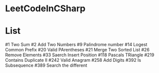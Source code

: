 # LeetCodeInCSharp
# List
#1 Two Sum
#2 Add Two Numbers
#9 Palindrome number
#14 Logest Common Prefix
#20 Valid PArentheses
#21 Merge Two Sorted List
#26 Remove Elements
#33 Saerch Insert Position
#118 Pascals TRiangle
#219 Contains Duplicate II
#242 Valid Anagram
#258 Add Digits
#392 Is Subsequence
#389 Search the different



